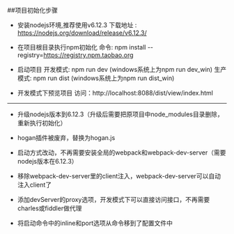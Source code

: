 
##项目初始化步骤

* 安装nodejs环境,推荐使用v6.12.3
    下载地址 : https://nodejs.org/download/release/v6.12.3/

* 在项目根目录执行npm初始化
    命令: npm install --registry=https://registry.npm.taobao.org

* 启动项目
    开发模式: npm run dev (windows系统上为npm run dev_win)
    生产模式: npm run dist (windows系统上为npm run dist_win)

* 开发模式下预览项目
    访问：http://localhost:8088/dist/view/index.html


---


* 升级nodejs版本到6.12.3（升级后需要把原项目中node_modules目录删除，重新执行初始化）

* hogan插件被废弃，替换为hogan.js

* 启动方式改动，不再需要安装全局的webpack和webpack-dev-server（需要nodejs版本在6.12.3）

* 移除webpack-dev-server里的client注入，webpack-dev-server可以自动注入client了

* 添加devServer的proxy选项，开发模式下可以直接访问接口，不再需要charles或fiddler做代理

* 将启动命令中的inline和port选项从命令移到了配置文件中
